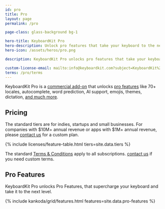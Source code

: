 ```yaml
---
id: pro
title: Pro
layout: page
permalink: /pro

page-class: glass-background bg-1

hero-title: KeyboardKit Pro
hero-description: Unlock pro features that take your keyboard to the next level
hero-icon: /assets/heros/pro.png

description: KeyboardKit Pro unlocks pro features that take your keyboard to the next level

custom-license-email: mailto:info@keyboardkit.com?subject=KeyboardKit%20Pro%20-%20Custom%20Plan
terms: /pro/terms
---
```


KeyboardKit Pro is a [commercial add-on]({{site.urls.github_pro}}) that unlocks [pro features](#features) like 70+ locales, autocomplete, word prediction, AI support, emojis, themes, dictation, [and much more](#features).

<a name="pricing" />

## Pricing

The standard tiers are for indies, startups and small businesses. For companies with $10M+ annual revenue or apps with $1M+ annual revenue, please [contact us]({{site.urls.email-custom-plan}}) for a custom plan.

{% include licenses/feature-table.html tiers=site.data.tiers %}

The standard [Terms & Conditions]({{page.terms}}) apply to all subscriptions. [contact us]({{site.urls.email-custom-terms}}) if you need custom terms.


<a name="features" />

## Pro Features

KeyboardKit Pro unlocks Pro Features, that supercharge your keyboard and take it to the next level.

{% include kankoda/grid/features.html features=site.data.pro-features %}